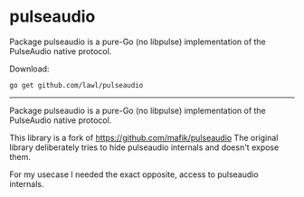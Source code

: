 # pulseaudio 
Package pulseaudio is a pure-Go (no libpulse) implementation of the PulseAudio native protocol.

Download:
```shell
go get github.com/lawl/pulseaudio
```

* * *
Package pulseaudio is a pure-Go (no libpulse) implementation of the PulseAudio native protocol.

This library is a fork of https://github.com/mafik/pulseaudio
The original library deliberately tries to hide pulseaudio internals and doesn't expose them.

For my usecase I needed the exact opposite, access to pulseaudio internals.